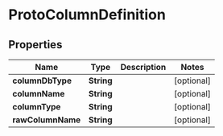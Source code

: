 

# ProtoColumnDefinition


## Properties

| Name | Type | Description | Notes |
|------------ | ------------- | ------------- | -------------|
|**columnDbType** | **String** |  |  [optional] |
|**columnName** | **String** |  |  [optional] |
|**columnType** | **String** |  |  [optional] |
|**rawColumnName** | **String** |  |  [optional] |



